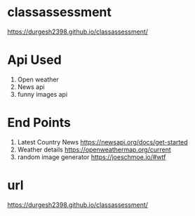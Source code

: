 # classassessment
https://durgesh2398.github.io/classassessment/


# Api Used
1. Open weather
2. News api
3. funny images api


# End Points
1. Latest Country News
https://newsapi.org/docs/get-started
2. Weather details
https://openweathermap.org/current
3. random image generator
https://joeschmoe.io/#wtf


# url
https://durgesh2398.github.io/classassessment/
